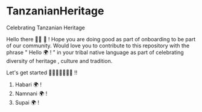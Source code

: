 # TanzanianHeritage
Celebrating Tanzanian Heritage

Hello there 👋🏽 🥳 !
Hope you are doing good as part of onboarding to be part of our community. Would love you to contribute to this repository with the phrase " Hello 🌍 ! " in your tribal native language as part of celebrating diversity of heritage , culture and tradition.

Let's get started 👩🏾‍🚀👨🏾‍🚀🚀 !! 

1. Habari 🌍 !
2. Namnani 🌍 !
3. Supai 🌍 !
